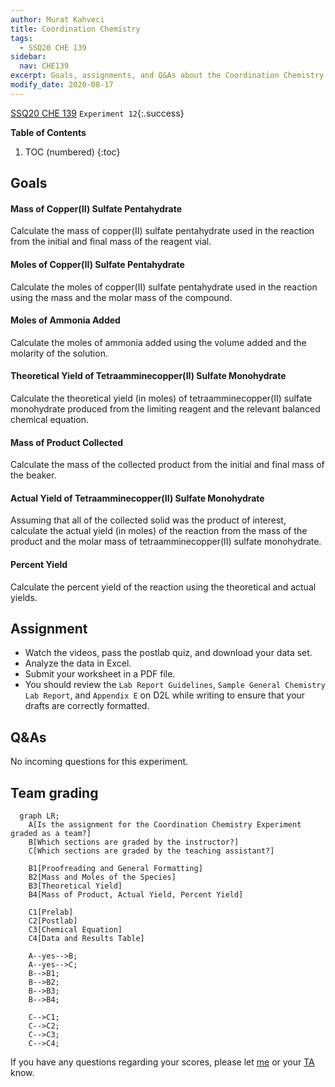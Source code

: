 ```yaml
---
author: Murat Kahveci
title: Coordination Chemistry
tags: 
  - SSQ20 CHE 139
sidebar:
  nav: CHE139  
excerpt: Goals, assignments, and Q&As about the Coordination Chemistry Experiment.
modify_date: 2020-08-17
---
```

<a class="button button--outline-success button--pill button--xs" href="/tpv">SSQ20 CHE 139</a>
`Experiment 12`{:.success}

__Table of Contents__

1. TOC (numbered)
{:toc}

## Goals

#### Mass of Copper(II) Sulfate Pentahydrate

Calculate the mass of copper(II) sulfate pentahydrate used in the reaction from the initial and final mass of the reagent vial.

#### Moles of Copper(II) Sulfate Pentahydrate

Calculate the moles of copper(II) sulfate pentahydrate used in the reaction using the mass and the molar mass of the compound.

#### Moles of Ammonia Added

Calculate the moles of ammonia added using the volume added and the molarity of the solution.

#### Theoretical Yield of Tetraamminecopper(II) Sulfate Monohydrate

Calculate the theoretical yield (in moles) of tetraamminecopper(II) sulfate monohydrate produced from the limiting reagent and the relevant balanced chemical equation.

#### Mass of Product Collected

Calculate the mass of the collected product from the initial and final mass of the beaker.

#### Actual Yield of Tetraamminecopper(II) Sulfate Monohydrate

Assuming that all of the collected solid was the product of interest, calculate the actual yield (in moles) of the reaction from the mass of the product and the molar mass of tetraamminecopper(II) sulfate monohydrate.

#### Percent Yield

Calculate the percent yield of the reaction using the theoretical and actual yields.

## Assignment

- Watch the videos, pass the postlab quiz, and download your data set.
- Analyze the data in Excel.
- Submit your worksheet in a PDF file.
- You should review the `Lab Report Guidelines`, `Sample General Chemistry Lab Report`, and `Appendix E` on D2L while writing to ensure that your drafts are correctly formatted.

## Q&As

No incoming questions for this experiment.

## Team grading

```mermaid
  graph LR;
    A[Is the assignment for the Coordination Chemistry Experiment graded as a team?]
    B[Which sections are graded by the instructor?]
    C[Which sections are graded by the teaching assistant?]

    B1[Proofreading and General Formatting]
    B2[Mass and Moles of the Species]
    B3[Theoretical Yield]
    B4[Mass of Product, Actual Yield, Percent Yield]

    C1[Prelab]
    C2[Postlab]
    C3[Chemical Equation]
    C4[Data and Results Table]

    A--yes-->B;
    A--yes-->C;
    B-->B1;
    B-->B2;
    B-->B3;
    B-->B4;

    C-->C1;
    C-->C2;
    C-->C3;
    C-->C4;
```

If you have any questions regarding your scores, please let [me](mailto:mkahveci@depaul.edu) or your [TA](mailto:brownt1129@gmail.com) know.